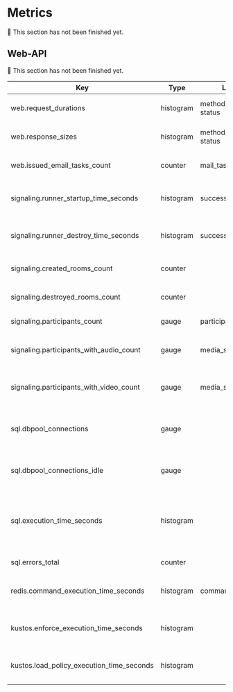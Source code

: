 <!--
SPDX-FileCopyrightText: OpenTalk GmbH <mail@opentalk.eu>
SPDX-License-Identifier: EUPL-1.2
-->

# Metrics

<!-- TODO -->
:construction: This section has not been finished yet.

## Web-API

<!-- TODO -->
:construction: This section has not been finished yet.

| Key                                       | Type      | Labels                  | Description                                                     |
| ----------------------------------------- | --------- | ----------------------- | --------------------------------------------------------------- |
| web.request_durations                     | histogram | method, handler, status | summary of request durations                                    |
| web.response_sizes                        | histogram | method, handler, status | summary of response sizes                                       |
| web.issued_email_tasks_count              | counter   | mail_task_kind          | Number of issued email tasks                                    |
| signaling.runner_startup_time_seconds     | histogram | successful              | Time the runner takes to initialize                             |
| signaling.runner_destroy_time_seconds     | histogram | successful              | Time the runner takes to stop                                   |
| signaling.created_rooms_count             | counter   |                         | Number of created rooms                                         |
| signaling.destroyed_rooms_count           | counter   |                         | Number of destroyed rooms                                       |
| signaling.participants_count              | gauge     | participation_kind      | Number of participants                                          |
| signaling.participants_with_audio_count   | gauge     | media_session_type      | Number of participants with audio unmuted                       |
| signaling.participants_with_video_count   | gauge     | media_session_type      | Number of participants with video unmuted                       |
| sql.dbpool_connections                    | gauge     |                         | Number of currently non-idling db connections                   |
| sql.dbpool_connections_idle               | gauge     |                         | Number of currently idling db connections                       |
| sql.execution_time_seconds                | histogram |                         | SQL query execution time for whole queries during web operation |
| sql.errors_total                          | counter   |                         | Counter of SQL errors                                           |
| redis.command_execution_time_seconds      | histogram | command                 | Redis command execution time                                    |
| kustos.enforce_execution_time_seconds     | histogram |                         | Kustos enforce execution time                                   |
| kustos.load_policy_execution_time_seconds | histogram |                         | Kustos load policy execution time                               |
